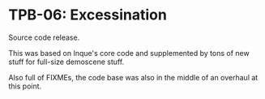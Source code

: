 # TPB-06: Excessination

Source code release.  

This was based on Inque's core code and supplemented by tons of new stuff for full-size demoscene stuff. 

Also full of FIXMEs, the code base was also in the middle of an overhaul at this point.
